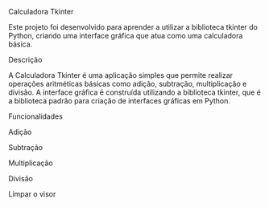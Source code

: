 Calculadora Tkinter

Este projeto foi desenvolvido para aprender a utilizar a biblioteca tkinter do Python, criando uma interface gráfica que atua como uma calculadora básica.

Descrição

A Calculadora Tkinter é uma aplicação simples que permite realizar operações aritméticas básicas como adição, subtração, multiplicação e divisão. A interface gráfica é construída utilizando a biblioteca tkinter, que é a biblioteca padrão para criação de interfaces gráficas em Python.

Funcionalidades

Adição

Subtração

Multiplicação

Divisão

Limpar o visor
